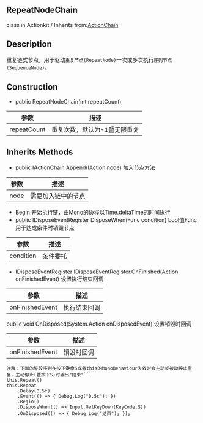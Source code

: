 ## RepeatNodeChain
class in Actionkit / Inherits from:[ActionChain](www.baidu.com) 

## Description
重复链式节点，用于驱动```重复节点(RepeatNode)```一次或多次执行```序列节点(SequenceNode)```。

## Construction

* public RepeatNodeChain(int repeatCount)

| 参数        | 描述                         |
| ----------- | ---------------------------- |
| repeatCount | 重复次数，默认为-1暨无限重复 |

## Inherits Methods

*  public IActionChain Append(IAction node)  加入节点方法

| 参数 | 描述               |
| ---- | ------------------ |
| node | 需要加入链中的节点 |
* Begin 开始执行链，由Mono的协程以Time.deltaTime的时间执行
* public IDisposeEventRegister DisposeWhen(Func<bool> condition) bool值Func用于达成条件时销毁节点

| 参数      | 描述     |
| --------- | -------- |
| condition | 条件委托 |

* IDisposeEventRegister IDisposeEventRegister.OnFinished(Action onFinishedEvent) 设置执行结束回调

| 参数            | 描述         |
| --------------- | ------------ |
| onFinishedEvent | 执行结束回调 |

public void OnDisposed(System.Action onDisposedEvent)  设置销毁时回调

| 参数            | 描述       |
| --------------- | ---------- |
| onFinishedEvent | 销毁时回调 |


```
注释：下面的整段序列在按下键盘S或者this的MonoBehaviour失效时会主动或被动停止重复，主动停止(暨按下S)时输出"结束"```
this.Repeat()
this.Repeat
    .Delay(0.5f)
    .Event(() => { Debug.Log("0.5s"); })
    .Begin()
    .DisposeWhen(() => Input.GetKeyDown(KeyCode.S))
    .OnDisposed(() => { Debug.Log("结束"); });
```
